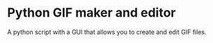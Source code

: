 # Python GIF maker and editor
 A python script with a GUI that allows you to create and edit GIF files.

